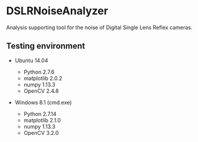 # DSLRNoiseAnalyzer
Analysis supporting tool for the noise of Digital Single Lens Reflex cameras.

## Testing environment
* Ubuntu 14.04
	- Python 2.7.6
	- matplotlib 2.0.2
	- numpy 1.13.3
	- OpenCV 2.4.8

* Windows 8.1 (cmd.exe)
	- Python 2.7.14
	- matplotlib 2.1.0
	- numpy 1.13.3
	- OpenCV 3.2.0

